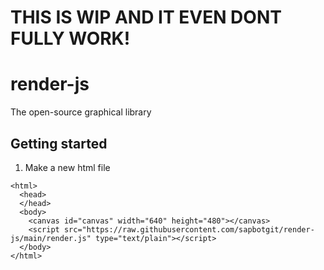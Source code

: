 # THIS IS WIP AND IT EVEN DONT FULLY WORK!
# render-js
The open-source graphical library
## Getting started
1. Make a new html file
```
<html>
  <head>
  </head>
  <body>
    <canvas id="canvas" width="640" height="480"></canvas>
    <script src="https://raw.githubusercontent.com/sapbotgit/render-js/main/render.js" type="text/plain"></script>
  </body>
</html>
```
